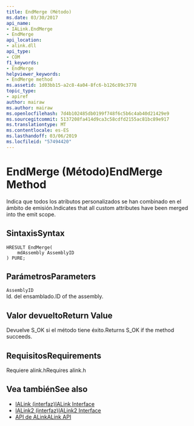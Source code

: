 ```yaml
---
title: EndMerge (Método)
ms.date: 03/30/2017
api_name:
- IALink.EndMerge
- EndMerge
api_location:
- alink.dll
api_type:
- COM
f1_keywords:
- EndMerge
helpviewer_keywords:
- EndMerge method
ms.assetid: 1d03bb15-a2c8-4a04-8fc6-b126c89c3778
topic_type:
- apiref
author: mairaw
ms.author: mairaw
ms.openlocfilehash: 7d4b102485db0199f748f6c5b6c4ab40d21429e9
ms.sourcegitcommit: 5137208fa414d9ca3c58cdfd2155ac81bc89e917
ms.translationtype: MT
ms.contentlocale: es-ES
ms.lasthandoff: 03/06/2019
ms.locfileid: "57494420"
---
```

# <a name="endmerge-method"></a><span data-ttu-id="2f98d-102">EndMerge (Método)</span><span class="sxs-lookup"><span data-stu-id="2f98d-102">EndMerge Method</span></span>
<span data-ttu-id="2f98d-103">Indica que todos los atributos personalizados se han combinado en el ámbito de emisión.</span><span class="sxs-lookup"><span data-stu-id="2f98d-103">Indicates that all custom attributes have been merged into the emit scope.</span></span>  
  
## <a name="syntax"></a><span data-ttu-id="2f98d-104">Sintaxis</span><span class="sxs-lookup"><span data-stu-id="2f98d-104">Syntax</span></span>  
  
```  
HRESULT EndMerge(  
    mdAssembly AssemblyID  
) PURE;  
```  
  
## <a name="parameters"></a><span data-ttu-id="2f98d-105">Parámetros</span><span class="sxs-lookup"><span data-stu-id="2f98d-105">Parameters</span></span>  
 `AssemblyID`  
 <span data-ttu-id="2f98d-106">Id. del ensamblado.</span><span class="sxs-lookup"><span data-stu-id="2f98d-106">ID of the assembly.</span></span>  
  
## <a name="return-value"></a><span data-ttu-id="2f98d-107">Valor devuelto</span><span class="sxs-lookup"><span data-stu-id="2f98d-107">Return Value</span></span>  
 <span data-ttu-id="2f98d-108">Devuelve S_OK si el método tiene éxito.</span><span class="sxs-lookup"><span data-stu-id="2f98d-108">Returns S_OK if the method succeeds.</span></span>  
  
## <a name="requirements"></a><span data-ttu-id="2f98d-109">Requisitos</span><span class="sxs-lookup"><span data-stu-id="2f98d-109">Requirements</span></span>  
 <span data-ttu-id="2f98d-110">Requiere alink.h</span><span class="sxs-lookup"><span data-stu-id="2f98d-110">Requires alink.h</span></span>  
  
## <a name="see-also"></a><span data-ttu-id="2f98d-111">Vea también</span><span class="sxs-lookup"><span data-stu-id="2f98d-111">See also</span></span>
- [<span data-ttu-id="2f98d-112">IALink (interfaz)</span><span class="sxs-lookup"><span data-stu-id="2f98d-112">IALink Interface</span></span>](../../../../docs/framework/unmanaged-api/alink/ialink-interface.md)
- [<span data-ttu-id="2f98d-113">IALink2 (interfaz)</span><span class="sxs-lookup"><span data-stu-id="2f98d-113">IALink2 Interface</span></span>](../../../../docs/framework/unmanaged-api/alink/ialink2-interface.md)
- [<span data-ttu-id="2f98d-114">API de ALink</span><span class="sxs-lookup"><span data-stu-id="2f98d-114">ALink API</span></span>](../../../../docs/framework/unmanaged-api/alink/index.md)
